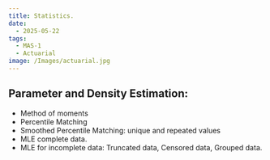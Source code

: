 ```yaml
---
title: Statistics.
date:
  - 2025-05-22
tags:
  - MAS-1
  - Actuarial
image: /Images/actuarial.jpg
---
```

## Parameter and Density Estimation:
- Method of moments
- Percentile Matching
- Smoothed Percentile Matching: unique and repeated values
- MLE complete data.
- MLE for incomplete data: Truncated data, Censored data, Grouped data.